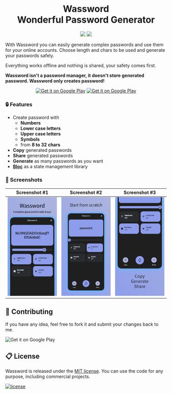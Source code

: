 <div align="center">
  <h1>Wassword<br>Wonderful Password Generator</h1>
  <p align="center">
  <a href="https://dart.dev/"><img src="https://img.shields.io/badge/Dart-0175C2?style=for-the-badge&logo=dart&logoColor=white"></a>
  <a href="https://flutter.dev/"><img src="https://img.shields.io/badge/Flutter-02569B?style=for-the-badge&logo=flutter&logoColor=white"></a>
  </p>
</div>

With Wassword you can easily generate complex passwords and use them for your online accounts. Choose length and chars to be used and generate your passwords safely.

Everything works offline and nothing is shared, your safety comes first.

**Wassword isn't a password manager, it doesn't store generated password. Wassword only creates password!**

<p align="center">
  <a href="https://play.google.com/store/apps/details?id=com.albertobonacina.wassword"><img alt="Get it on Google Play" src="https://img.shields.io/badge/Android-3DDC84?style=for-the-badge&logo=android&logoColor=white" height="50px"/></a>
  <a href="https://wassword.albertobonacina.com/"><img alt="Get it on Google Play" src="https://img.shields.io/badge/Netlify-00C7B7?style=for-the-badge&logo=netlify&logoColor=white" height="50px"/></a>
</p>

### 🔒 Features

- Create password with
  - **Numbers**
  - **Lower case letters**
  - **Upper case letters**
  - **Symbols**
  - from **8 to 32 chars**
- **Copy** generated passwords
- **Share** generated passwords
- **Generate** as many passwords as you want
- **[Bloc](https://bloclibrary.dev/)** as a state management library

### 📱 Screenshots

| Screenshot #1 | Screenshot #2 | Screenshot #3 |
|-|-|-|
| <img src="screenshot/first.png" width="300"> | <img src="screenshot/second.png" width="300"> | <img src="screenshot/third.png" width="300"> |

## 💎 Contributing

If you have any idea, feel free to fork it and submit your changes back to me.

<img alt="Get it on Google Play" src="https://img.shields.io/badge/Ask%20me-anything-1abc9c.svg" />

## 📋 License

Wassword is released under the [MIT license](LICENSE.md). You can use the code for any purpose, including commercial projects.

[![license](https://img.shields.io/badge/License-MIT-yellow.svg)](https://opensource.org/licenses/MIT)
